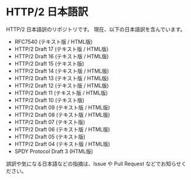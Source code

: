 HTTP/2 日本語訳
================

HTTP/2 日本語訳のリポジトリです。
現在、以下の日本語訳を含んでいます。

* RFC7540 (テキスト版 / HTML版)
* HTTP/2 Draft 17 (テキスト版 / HTML版)
* HTTP/2 Draft 16 (テキスト版 / HTML版)
* HTTP/2 Draft 15 (テキスト版)
* HTTP/2 Draft 14 (テキスト版 / HTML版)
* HTTP/2 Draft 13 (テキスト版 / HTML版)
* HTTP/2 Draft 12 (テキスト版 / HTML版)
* HTTP/2 Draft 11 (テキスト版 / HTML版)
* HTTP/2 Draft 10 (テキスト版)
* HTTP/2 Draft 09 (テキスト版 / HTML版)
* HTTP/2 Draft 08 (テキスト版 / HTML版)
* HTTP/2 Draft 07 (テキスト版)
* HTTP/2 Draft 06 (テキスト版 / HTML版)
* HTTP/2 Draft 05 (テキスト版)
* HTTP/2 Draft 04 (テキスト版 / HTML版)
* SPDY Protocol Draft 3 (HTML版)

誤訳や気になる日本語などの指摘は、Issue や Pull Request などでお知らせください。
